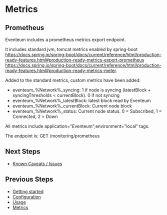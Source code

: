 # Metrics

## Prometheus

Eventeum includes a prometheus metrics export endpoint.

It includes standard jvm, tomcat metrics enabled by
spring-boot https://docs.spring.io/spring-boot/docs/current/reference/html/production-ready-features.html#production-ready-metrics-export-prometheus https://docs.spring.io/spring-boot/docs/current/reference/html/production-ready-features.html#production-ready-metrics-meter.

Added to the standard metrics, custom metrics have been added:

* eventeum_%Network%_syncing: 1 if node is syncing (latestBlock + syncingThresholds < currentBlock). 0 if not syncing
* eventeum_%Network%_latestBlock: latest block read by Eventeum
* eventeum_%Network%_currentBlock: Current node block
* eventeum_%Network%_status: Current node status. 0 = Subscribed, 1 = Connected, 2 = Down

All metrics include application="Eventeum",environment="local" tags.

The endpoint is: GET /monitoring/prometheus

## Next Steps

- [Known Caveats / Issues](issues.md)

## Previous Steps

- [Getting started](getting_started.md)
- [Configuration](configuration.md)
- [Usage](usage.md)
- [Metrics](metrics.md)
